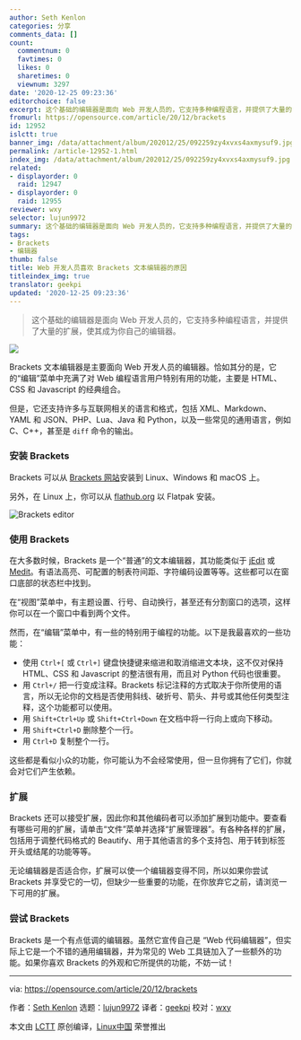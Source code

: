 ```yaml
---
author: Seth Kenlon
categories: 分享
comments_data: []
count:
  commentnum: 0
  favtimes: 0
  likes: 0
  sharetimes: 0
  viewnum: 3297
date: '2020-12-25 09:23:36'
editorchoice: false
excerpt: 这个基础的编辑器是面向 Web 开发人员的，它支持多种编程语言，并提供了大量的扩展，使其成为你自己的编辑器。
fromurl: https://opensource.com/article/20/12/brackets
id: 12952
islctt: true
banner_img: /data/attachment/album/202012/25/092259zy4xvxs4axmysuf9.jpg
permalink: /article-12952-1.html
index_img: /data/attachment/album/202012/25/092259zy4xvxs4axmysuf9.jpg.thumb.jpg
related:
- displayorder: 0
  raid: 12947
- displayorder: 0
  raid: 12955
reviewer: wxy
selector: lujun9972
summary: 这个基础的编辑器是面向 Web 开发人员的，它支持多种编程语言，并提供了大量的扩展，使其成为你自己的编辑器。
tags:
- Brackets
- 编辑器
thumb: false
title: Web 开发人员喜欢 Brackets 文本编辑器的原因
titleindex_img: true
translator: geekpi
updated: '2020-12-25 09:23:36'
---
```



> 
> 这个基础的编辑器是面向 Web 开发人员的，它支持多种编程语言，并提供了大量的扩展，使其成为你自己的编辑器。
> 
> 
> 


![](/data/attachment/album/202012/25/092259zy4xvxs4axmysuf9.jpg)


Brackets 文本编辑器是主要面向 Web 开发人员的编辑器。恰如其分的是，它的“编辑”菜单中充满了对 Web 编程语言用户特别有用的功能，主要是 HTML、CSS 和 Javascript 的经典组合。


但是，它还支持许多与互联网相关的语言和格式，包括 XML、Markdown、YAML 和 JSON、PHP、Lua、Java 和 Python，以及一些常见的通用语言，例如 C、C++，甚至是 `diff` 命令的输出。


### 安装 Brackets


Brackets 可以从 [Brackets 网站](http://brackets.io/)安装到 Linux、Windows 和 macOS 上。


另外，在 Linux 上，你可以从 [flathub.org](https://flathub.org/apps/details/io.brackets.Brackets) 以 Flatpak 安装。


![Brackets editor](/data/attachment/album/202012/25/092338m5qgtvtjbg4vj3bx.png "Brackets editor")


### 使用 Brackets


在大多数时候，Brackets 是一个“普通”的文本编辑器，其功能类似于 [jEdit](/article-12942-1.html) 或 [Medit](/article-12938-1.html)。有语法高亮、可配置的制表符间距、字符编码设置等等。这些都可以在窗口底部的状态栏中找到。


在“视图”菜单中，有主题设置、行号、自动换行，甚至还有分割窗口的选项，这样你可以在一个窗口中看到两个文件。


然而，在“编辑”菜单中，有一些的特别用于编程的功能。以下是我最喜欢的一些功能：


* 使用 `Ctrl+[` 或 `Ctrl+]` 键盘快捷键来缩进和取消缩进文本块，这不仅对保持 HTML、CSS 和 Javascript 的整洁很有用，而且对 Python 代码也很重要。
* 用 `Ctrl+/` 把一行变成注释。Brackets 标记注释的方式取决于你所使用的语言，所以无论你的文档是否使用斜线、破折号、箭头、井号或其他任何类型注释，这个功能都可以使用。
* 用 `Shift+Ctrl+Up` 或 `Shift+Ctrl+Down` 在文档中将一行向上或向下移动。
* 用 `Shift+Ctrl+D` 删除整个一行。
* 用 `Ctrl+D` 复制整个一行。


这些都是看似小众的功能，你可能认为不会经常使用，但一旦你拥有了它们，你就会对它们产生依赖。


### 扩展


Brackets 还可以接受扩展，因此你和其他编码者可以添加扩展到功能中。要查看有哪些可用的扩展，请单击“文件”菜单并选择“扩展管理器”。有各种各样的扩展，包括用于调整代码格式的 Beautify、用于其他语言的多个支持包、用于转到标签开头或结尾的功能等等。


无论编辑器是否适合你，扩展可以使一个编辑器变得不同，所以如果你尝试 Brackets 并享受它的一切，但缺少一些重要的功能，在你放弃它之前，请浏览一下可用的扩展。


### 尝试 Brackets


Brackets 是一个有点低调的编辑器。虽然它宣传自己是 “Web 代码编辑器”，但实际上它是一个不错的通用编辑器，并为常见的 Web 工具链加入了一些额外的功能。如果你喜欢 Brackets 的外观和它所提供的功能，不妨一试！




---


via: <https://opensource.com/article/20/12/brackets>


作者：[Seth Kenlon](https://opensource.com/users/seth) 选题：[lujun9972](https://github.com/lujun9972) 译者：[geekpi](https://github.com/geekpi) 校对：[wxy](https://github.com/wxy)


本文由 [LCTT](https://github.com/LCTT/TranslateProject) 原创编译，[Linux中国](https://linux.cn/) 荣誉推出